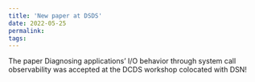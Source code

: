 ```yaml
---
title: 'New paper at DSDS'
date: 2022-05-25
permalink:
tags:
---
```


The paper Diagnosing applications’ I/O behavior through system call observability was accepted at the DCDS workshop colocated with DSN!
